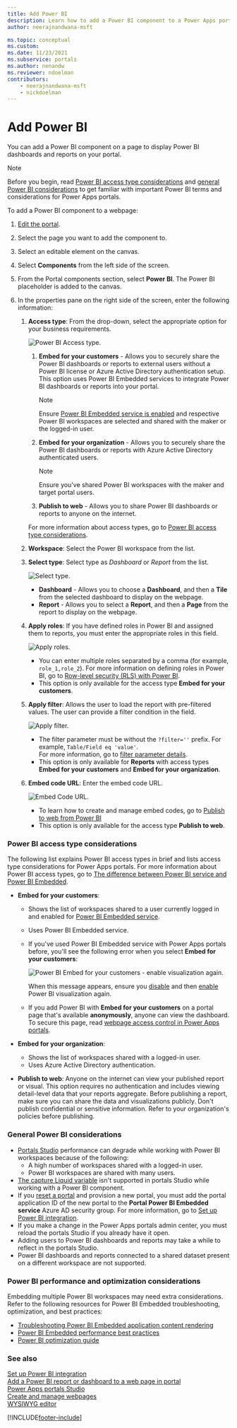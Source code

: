 ```yaml
---
title: Add Power BI
description: Learn how to add a Power BI component to a Power Apps portals webpage. Get familiar with considerations about Power BI access types.
author: neerajnandwana-msft

ms.topic: conceptual
ms.custom: 
ms.date: 11/23/2021
ms.subservice: portals
ms.author: nenandw
ms.reviewer: ndoelman
contributors:
    - neerajnandwana-msft
    - nickdoelman
---
```


# Add Power BI

You can add a Power BI component on a page to display Power BI dashboards and reports on your portal.

> [!NOTE]
> Before you begin, read [Power BI access type considerations](#power-bi-access-type-considerations) and [general Power BI considerations](#general-power-bi-considerations) to get familiar with important Power BI terms and considerations for Power Apps portals.

To add a Power BI component to a webpage:

1. [Edit the
    portal](../portals/manage-existing-portals.md#edit).

1. Select the page you want to add the component to.

1. Select an editable element on the canvas.

1. Select **Components** from the left side of the screen.

1. From the Portal components section, select **Power BI**. The Power BI placeholder is added to the canvas.

1. In the properties pane on the right side of the screen, enter the following information:

    1. **Access type**: From the drop-down, select the appropriate option for your business requirements.

        ![Power BI Access type.](media/powerbi-access-type.png "Power BI Access type")

        1. **Embed for your customers** - Allows you to securely share the Power BI dashboards or reports to external users without a Power BI license or Azure Active Directory authentication setup. This option uses Power BI Embedded services to integrate Power BI dashboards or reports into your portal.
            > [!NOTE]
            > Ensure [Power BI Embedded service is enabled](../portals/admin/set-up-power-bi-integration.md#enable-power-bi-embedded-service) and respective Power BI workspaces are selected and shared with the maker or the logged-in user.

        1. **Embed for your organization** - Allows you to securely share the Power BI dashboards or reports with Azure Active Directory authenticated users.

            > [!NOTE]
            > Ensure you've shared Power BI workspaces with the maker and target portal users.

        3. **Publish to web** - Allows you to share Power BI dashboards or reports to anyone on the internet.

        For more information about access types, go to [Power BI access type considerations](#power-bi-access-type-considerations).

    1. **Workspace**: Select the Power BI workspace from the list.

    1. **Select type**: Select type as *Dashboard* or *Report* from the list.

        ![Select type.](media/type-powerbi.png "Select type")

        - **Dashboard** - Allows you to choose a **Dashboard**, and then a **Tile** from the selected dashboard to display on the webpage.
        - **Report** - Allows you to select a **Report**, and then a **Page** from the report to display on the webpage.

    1. **Apply roles**: If you have defined roles in Power BI and assigned them to reports, you must enter the appropriate roles in this field.

        ![Apply roles.](media/apply-roles-powerbi.png "Apply roles")
    
        - You can enter multiple roles separated by a comma (for example, `role_1,role_2`). For more information on defining roles in Power BI, go to [Row-level security (RLS) with Power BI](/power-bi/service-admin-rls). <br>
        - This option is only available for the access type **Embed for your customers**.

    1. **Apply filter**: Allows the user to load the report with pre-filtered values. The user can provide a filter condition in the field. 
        
        ![Apply filter.](media/apply-filter-powerbi.png "Apply filter")

        - The filter parameter must be without the `?filter=''` prefix. For example, `Table/Field eq 'value'`.
        <br> For more information, go to [filter parameter details](/power-bi/service-url-filters).
        - This option is only available for **Reports** with access types **Embed for your customers** and **Embed for your organization**.

    1. **Embed code URL**: Enter the embed code URL.
    
        ![Embed Code URL.](media/embed-code-url.png "Embed Code URL")

        - To learn how to create and manage embed codes, go to [Publish to web from Power BI](/power-bi/service-publish-to-web)
        - This option is only available for the access type **Publish to web**.

### Power BI access type considerations

The following list explains Power BI access types in brief and lists access type considerations for Power Apps portals. For more information about Power BI access types, go to [The difference between Power BI service and Power BI Embedded](/power-bi/developer/embedded/embedded-faq#how-is-power-bi-embedded-different-from-power-bi-the-service).

- **Embed for your customers**:
    - Shows the list of workspaces shared to a user currently logged in and enabled for [Power BI Embedded service](../portals/admin/set-up-power-bi-integration.md#enable-power-bi-embedded-service).
    - Uses Power BI Embedded service.
    - If you've used Power BI Embedded service with Power Apps portals before, you'll see the following error when you select **Embed for your customers**:

        ![Power BI Embed for your customers - enable visualization again.](media/embed-power-bi-visualization-enable-again.png)
    
        When this message appears, ensure you [disable](../portals/admin/set-up-power-bi-integration.md#disable-power-bi-visualization) and then [enable](../portals/admin/set-up-power-bi-integration.md#enable-power-bi-visualization) Power BI visualization again.
    - If you add Power BI with **Embed for your customers** on a portal page that's available **anonymously**, anyone can view the dashboard. To secure this page, read [webpage access control in Power Apps portals](../portals/configure/webpage-access-control.md).

- **Embed for your organization**:

    - Shows the list of workspaces shared with a logged-in user.
    - Uses Azure Active Directory authentication.

- **Publish to web**: Anyone on the internet can view your published report or visual. This option requires no authentication and includes viewing detail-level data that your reports aggregate. Before publishing a report, make sure you can share the data and visualizations publicly. Don't publish confidential or sensitive information. Refer to your organization's policies before publishing.

### General Power BI considerations

- [Portals Studio](../portals/portal-designer-anatomy.md) performance can degrade while working with Power BI workspaces because of the following:
    - A high number of workspaces shared with a logged-in user.
    - Power BI workspaces are shared with many users.
- [The capture Liquid variable](../portals/liquid/portals-entity-tags.md#powerbi) isn't supported in portals Studio while working with a Power BI component.
- If you [reset a portal](../portals/admin/reset-portal.md) and provision a new portal, you must add the portal application ID of the new portal to the **Portal Power BI Embedded service** Azure AD security group. For more information, go to [Set up Power BI integration](../portals/admin/set-up-power-bi-integration.md#create-security-group-and-add-to-power-bi-account).
- If you make a change in the Power Apps portals admin center, you must reload the portals Studio if you already have it open.
- Adding users to Power BI dashboards and reports may take a while to reflect in the portals Studio.
- Power BI dashboards and reports connected to a shared dataset present on a different workspace are not supported.

### Power BI performance and optimization considerations

Embedding multiple Power BI workspaces may need extra considerations. Refer to the following resources for Power BI Embedded troubleshooting, optimization, and best practices:

- [Troubleshooting Power BI Embedded application content rendering](/power-bi/developer/embedded/embedded-troubleshoot#content-rendering)
- [Power BI Embedded performance best practices](/power-bi/developer/embedded/embedded-performance-best-practices)
- [Power BI optimization guide](/power-bi/guidance/power-bi-optimization)

### See also

[Set up Power BI integration](admin/set-up-power-bi-integration.md) <br>
[Add a Power BI report or dashboard to a web page in portal](admin/add-powerbi-report.md) <br>
[Power Apps portals Studio](portal-designer-anatomy.md) <br>
[Create and manage webpages](create-manage-webpages.md) <br>
[WYSIWYG editor](compose-page.md)


[!INCLUDE[footer-include](../../includes/footer-banner.md)]
